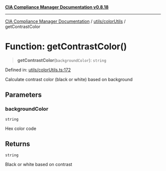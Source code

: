 [**CIA Compliance Manager Documentation v0.8.18**](../../../README.md)

***

[CIA Compliance Manager Documentation](../../../modules.md) / [utils/colorUtils](../README.md) / getContrastColor

# Function: getContrastColor()

> **getContrastColor**(`backgroundColor`): `string`

Defined in: [utils/colorUtils.ts:172](https://github.com/Hack23/cia-compliance-manager/blob/509f2f6138f4e24aa7fe1ae9432ec1ccefbe5f32/src/utils/colorUtils.ts#L172)

Calculate contrast color (black or white) based on background

## Parameters

### backgroundColor

`string`

Hex color code

## Returns

`string`

Black or white based on contrast
